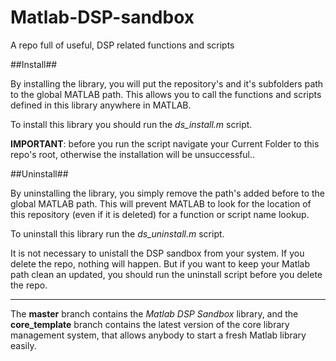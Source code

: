 Matlab-DSP-sandbox
==================

A repo full of useful, DSP related functions and scripts


##Install##

By installing the library, you will put the repository's and it's subfolders path to the global MATLAB path. This allows you to call the functions and scripts defined in this library anywhere in MATLAB.

To install this library you should run the _ds_install.m_ script.

__IMPORTANT__: before you run the script navigate your Current Folder to this repo's root, otherwise the installation will be unsuccessful..

##Uninstall##

By uninstalling the library, you simply remove the path's added before to the global MATLAB path. This will prevent MATLAB to look for the location of this repository (even if it is deleted) for a function or script name lookup.

To uninstall this library run the _ds_uninstall.m_ script.

It is not necessary to unistall the DSP sandbox from your system. If you delete the repo, nothing will happen. But if you want to keep your Matlab path clean an updated, you should run the uninstall script before you delete the repo.

---

The __master__ branch contains the _Matlab DSP Sandbox_ library, and the __core_template__ branch contains the latest version of the core library management system, that allows anybody to start a fresh Matlab library easily.
